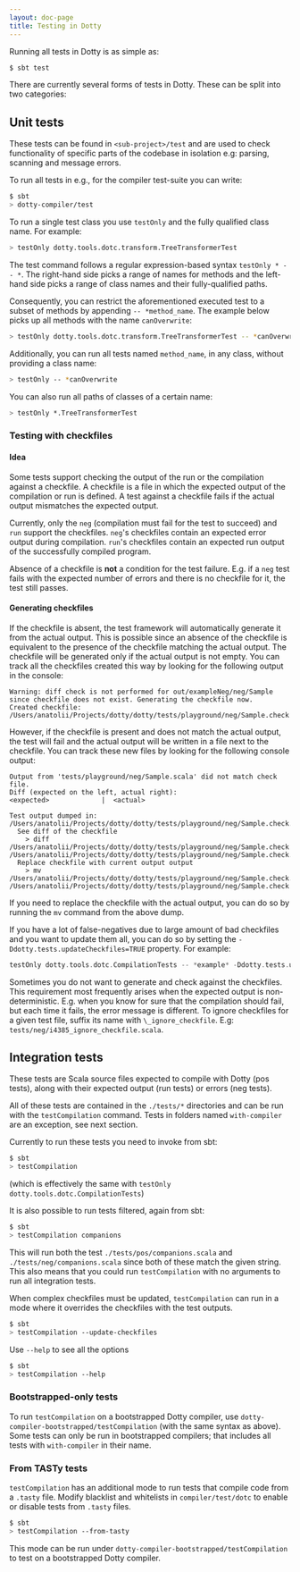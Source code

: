 ```yaml
---
layout: doc-page
title: Testing in Dotty
---
```


Running all tests in Dotty is as simple as:

```bash
$ sbt test
```

There are currently several forms of tests in Dotty. These can be split into
two categories:

## Unit tests
These tests can be found in `<sub-project>/test` and are used to check
functionality of specific parts of the codebase in isolation e.g: parsing,
scanning and message errors.

To run all tests in e.g., for the compiler test-suite you can write:

```bash
$ sbt
> dotty-compiler/test
```

To run a single test class you use `testOnly` and the fully qualified class name.
For example:

```bash
> testOnly dotty.tools.dotc.transform.TreeTransformerTest
```

The test command follows a regular expression-based syntax `testOnly * -- *`.
The right-hand side picks a range of names for methods and the left-hand side picks a range of class names and their
fully-qualified paths.

Consequently, you can restrict the aforementioned executed test to a subset of methods by appending ``-- *method_name``.
The example below picks up all methods with the name `canOverwrite`:

```bash
> testOnly dotty.tools.dotc.transform.TreeTransformerTest -- *canOverwrite
```

Additionally, you can run all tests named `method_name`, in any class, without providing a class name:

```bash
> testOnly -- *canOverwrite
```

You can also run all paths of classes of a certain name:

```bash
> testOnly *.TreeTransformerTest
```

### Testing with checkfiles
#### Idea
Some tests support checking the output of the run or the compilation against a checkfile. A checkfile is a file in which the expected output of the compilation or run is defined. A test against a checkfile fails if the actual output mismatches the expected output.

Currently, only the `neg` (compilation must fail for the test to succeed) and `run` support the checkfiles. `neg`'s checkfiles contain an expected error output during compilation. `run`'s checkfiles contain an expected run output of the successfully compiled program.

Absence of a checkfile is **not** a condition for the test failure. E.g. if a `neg` test fails with the expected number of errors and there is no checkfile for it, the test still passes.

#### Generating checkfiles
If the checkfile is absent, the test framework will automatically generate it from the actual output. This is possible since an absence of the checkfile is equivalent to the presence of the checkfile matching the actual output. The checkfile will be generated only if the actual output is not empty. You can track all the checkfiles created this way by looking for the following output in the console:

```
Warning: diff check is not performed for out/exampleNeg/neg/Sample since checkfile does not exist. Generating the checkfile now.
Created checkfile: /Users/anatolii/Projects/dotty/dotty/tests/playground/neg/Sample.check
```

However, if the checkfile is present and does not match the actual output, the test will fail and the actual output will be written in a file next to the checkfile. You can track these new files by looking for the following console output:

```
Output from 'tests/playground/neg/Sample.scala' did not match check file.
Diff (expected on the left, actual right):
<expected>             |  <actual>

Test output dumped in: /Users/anatolii/Projects/dotty/dotty/tests/playground/neg/Sample.check.out
  See diff of the checkfile
    > diff /Users/anatolii/Projects/dotty/dotty/tests/playground/neg/Sample.check /Users/anatolii/Projects/dotty/dotty/tests/playground/neg/Sample.check.out
  Replace checkfile with current output output
    > mv /Users/anatolii/Projects/dotty/dotty/tests/playground/neg/Sample.check.out /Users/anatolii/Projects/dotty/dotty/tests/playground/neg/Sample.check
```

If you need to replace the checkfile with the actual output, you can do so by running the `mv` command from the above dump.

If you have a lot of false-negatives due to large amount of bad checkfiles and you want to update them all, you can do so by setting the `-Ddotty.tests.updateCheckfiles=TRUE` property. For example:

```scala
testOnly dotty.tools.dotc.CompilationTests -- *example* -Ddotty.tests.updateCheckfiles=TRUE
```

Sometimes you do not want to generate and check against the checkfiles. This requirement most frequently arises when the expected output is non-deterministic. E.g. when you know for sure that the compilation should fail, but each time it fails, the error message is different. To ignore checkfiles for a given test file, suffix its name with `\_ignore_checkfile`. E.g: `tests/neg/i4385_ignore_checkfile.scala`.

## Integration tests
These tests are Scala source files expected to compile with Dotty (pos tests),
along with their expected output (run tests) or errors (neg tests).

All of these tests are contained in the `./tests/*` directories and can be run with the `testCompilation` command. Tests in folders named `with-compiler` are an exception, see next section.

Currently to run these tests you need to invoke from sbt:

```bash
$ sbt
> testCompilation
```

(which is effectively the same with `testOnly dotty.tools.dotc.CompilationTests`)

It is also possible to run tests filtered, again from sbt:

```bash
$ sbt
> testCompilation companions
```

This will run both the test `./tests/pos/companions.scala` and
`./tests/neg/companions.scala` since both of these match the given string.
This also means that you could run `testCompilation` with no arguments to run all integration tests.

When complex checkfiles must be updated, `testCompilation` can run in a mode where it overrides the checkfiles with the test outputs.
```bash
$ sbt
> testCompilation --update-checkfiles
```

Use `--help` to see all the options
```bash
$ sbt
> testCompilation --help
```

### Bootstrapped-only tests

To run `testCompilation` on a bootstrapped Dotty compiler, use
`dotty-compiler-bootstrapped/testCompilation` (with the same syntax as above).
Some tests can only be run in bootstrapped compilers; that includes all tests
with `with-compiler` in their name.

### From TASTy tests

`testCompilation` has an additional mode to run tests that compile code from a `.tasty` file.
 Modify blacklist and whitelists in `compiler/test/dotc` to enable or disable tests from `.tasty` files.

 ```bash
 $ sbt
 > testCompilation --from-tasty
 ```
 
 This mode can be run under `dotty-compiler-bootstrapped/testCompilation` to test on a bootstrapped Dotty compiler.
